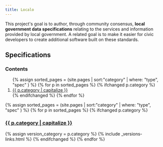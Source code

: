 ```yaml
---
title: Localo
---
```

This project's goal is to author, through community consensus, **local government data specifications** relating to the services and information provided by local government. A related goal is to make it easier for civic developers to create additional software built on these standards.

## Specifications

<div class="row">
  <div class="col-xs-4">
    <nav>
      <h3>Contents</h3>
      <ol class="list-group">
      {% assign sorted_pages = (site.pages | sort:"category" | where: "type", "spec" ) %}
      {% for p in sorted_pages %}
        {% ifchanged p.category %}
          <li class="list-group-item"><a href="#{{ p.category }}">{{ p.category | capitalize }}</a></li>
        {% endifchanged %}
      {% endfor %}
      </ol>
    </nav>
  </div>

  <div class="col-xs-8">
      {% assign sorted_pages = (site.pages | sort:"category" | where: "type", "spec" ) %}
      {% for p in sorted_pages %}
        {% ifchanged p.category %}
          <h3 id="#{{ p.category }}"><a href="{{ p.category }}/">{{ p.category | capitalize }}</a></h3>
          {% assign version_category = p.category %}
          {% include _versions-links.html %}
        {% endifchanged %}
      {% endfor %}
  </div>
</div>
